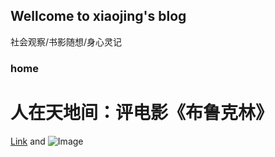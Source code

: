 ## Wellcome to xiaojing's blog 

社会观察/书影随想/身心灵记

### home

# 人在天地间：评电影《布鲁克林》

[Link](url) and ![Image](src)
```
